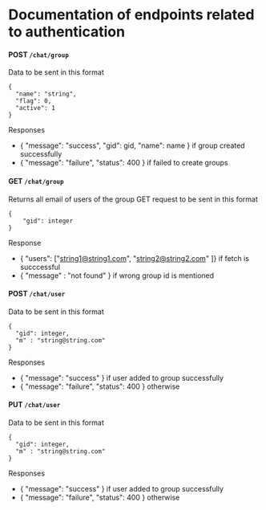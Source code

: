 # Documentation of endpoints related to authentication

#### POST  `/chat/group`
Data to be sent in this format
```
{
  "name": "string",
  "flag": 0,
  "active": 1
}
```
Responses
- { "message": "success", "gid": gid, "name": name } if group created successfully
- { "message": "failure", "status": 400 } if failed to create groups

#### GET `/chat/group`
Returns all  email of users of the group
GET request to be sent in this format
```
{
    "gid": integer
}
```
Response
- { "users": ["string1@string1.com", "string2@string2.com" ]} if fetch is succcessful
- { "message" : "not found" } if wrong group id is mentioned

#### POST `/chat/user`
Data to be sent in this format
```
{
  "gid": integer,
  "m" : "string@string.com"
}
```
Responses
- { "message": "success" } if user added to group successfully
- { "message": "failure", "status": 400 } otherwise

#### PUT `/chat/user`
Data to be sent in this format
```
{
  "gid": integer,
  "m" : "string@string.com"
}
```
Responses
- { "message": "success" } if user added to group successfully
- { "message": "failure", "status": 400 } otherwise
